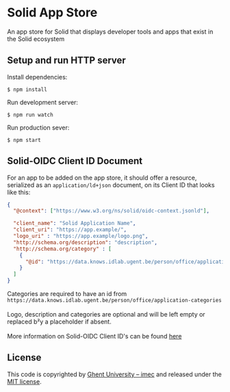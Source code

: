 # Solid App Store

An app store for Solid that displays developer tools and apps that exist in the Solid ecosystem

## Setup and run HTTP server

Install dependencies:
```shell script
$ npm install
```

Run development server:
```shell script
$ npm run watch
```

Run production sever:
```shell script
$ npm start
```

## Solid-OIDC Client ID Document
For an app to be added on the app store, it should offer a resource, serialized as an `application/ld+json`
document, on its Client ID that looks like this:

```json
{
  "@context": ["https://www.w3.org/ns/solid/oidc-context.jsonld"],

  "client_name": "Solid Application Name",
  "client_uri": "https://app.example/",
  "logo_uri" : "https://app.example/logo.png",
  "http://schema.org/description": "description",
  "http://schema.org/category" : [
    {
      "@id": "https://data.knows.idlab.ugent.be/person/office/application-categories#reference"
    }
  ]
}
```

Categories are required to have an id from `https://data.knows.idlab.ugent.be/person/office/application-categories` \
\
Logo, description and categories are optional and will be left empty or replaced b²y a placeholder if absent.\
\
More information on Solid-OIDC Client ID's can be found [here](https://solid.github.io/solid-oidc/#clientids-document)

## License

This code is copyrighted by [Ghent University – imec](http://idlab.ugent.be/) and
released under the [MIT license](http://opensource.org/licenses/MIT).

